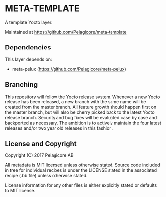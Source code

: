 META-TEMPLATE
=============
A template Yocto layer.

Maintained at https://github.com/Pelagicore/meta-template

Dependencies
------------
This layer depends on:
* meta-pelux (https://github.com/Pelagicore/meta-pelux)

Branching
---------
This repository will follow the Yocto release system. Whenever a new Yocto release has been released, a new branch with the same name will be created from the master branch. All feature growth should happen first on the master branch, but will also be cherry picked back to the latest Yocto release branch. Security and bug fixes will be evaluated case by case and backported as necessary. The ambition is to actively maintain the four latest releases and/or two year old releases in this fashion.

License and Copyright
---------------------
Copyright (C) 2017 Pelagicore AB

All metadata is MIT licensed unless otherwise stated. Source code included in tree for individual recipes is under the LICENSE stated in the associated recipe (.bb file) unless otherwise stated.

License information for any other files is either explicitly stated or defaults to MIT license.
